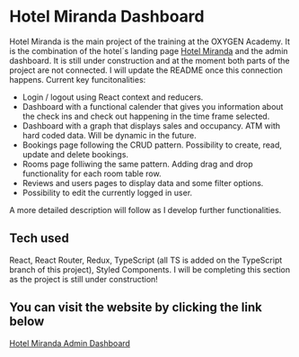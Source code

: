 # Hotel Miranda Dashboard

Hotel Miranda is the main project of the training at the OXYGEN Academy. It is the combination of the hotel´s landing page [Hotel Miranda](https://simoncriado.github.io/Hotel-Miranda/) and the admin dashboard. It is still under construction and at the moment both parts of the project are not connected. I will update the README once this connection happens. Current key funcitonalities:

- Login / logout using React context and reducers.
- Dashboard with a functional calender that gives you information about the check ins and check out happening in the time frame selected.
- Dashboard with a graph that displays sales and occupancy. ATM with hard coded data. Will be dynamic in the future.
- Bookings page following the CRUD pattern. Possibility to create, read, update and delete bookings.
- Rooms page folliwing the same pattern. Adding drag and drop functionality for each room table row.
- Reviews and users pages to display data and some filter options.
- Possibility to edit the currently logged in user.

A more detailed description will follow as I develop further functionalities.

## Tech used

React, React Router, Redux, TypeScript (all TS is added on the TypeScript branch of this project), Styled Components.
I will be completing this section as the project is still under construction!

## You can visit the website by clicking the link below

[Hotel Miranda Admin Dashboard](https://simoncriado.github.io/Hotel-Miranda-Dashboard/)

